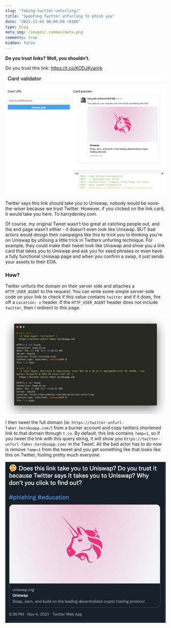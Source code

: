 ```yaml
---
slug: "faking-twitter-unfurling/"
title: "Spoofing Twitter unfurling to phish you"
date: "2021-11-03 00:00:00 +0100"
type: blog
meta_img: /images/.common/meta.png
comments: true
hidden: false
---
```



**Do you trust links? Well, you shouldn’t.**

Do you trust this link: https://t.co/KODJKyanrb

![./images/faking-twitter-unfurling/card-validator.png](./images/faking-twitter-unfurling/card-validator.png)

Twitter says this link should take you to Uniswap, nobody would be none-the-wiser because we trust Twitter. However, if you clicked on the link card, it would take you here. To harrydenley.com.

Of course, my original Tweet wasn’t too great at catching people out, and the end page wasn’t either - it doesn’t even look like Uniswap. BUT bad actors would design their campaigns like this to trick you to thinking you’re on Uniswap by utilising a little trick in Twitters unfurling technique. For example, they could make their tweet look like Uniswap and show you a link card that takes you to Uniswap and ask you for seed phrases or even have a fully functional Uniswap page and when you confirm a swap, it just sends your assets to their EOA.

### How?

Twitter unfurls the domain on their server side and attaches a `HTTP_USER_AGENT` to the request. You can write some simple server-side code on your link to check if this value contains `twitter` and if it does, fire off a `Location: x` header. If the `HTTP_USER_AGENT` header does not include `twitter`, then I redirect to this page.

![./images/faking-twitter-unfurling/headers.png](./images/faking-twitter-unfurling/headers.png)

I then tweet the full domain (ie: `https://twitter-unfurl-faker.herokuapp.com/`) from a burner account and copy twitters shortened link to that domain through `t.co`. By default, this link contains `?amp=1`, so if you tweet the link with this query string, it will show you `https://twitter-unfurl-faker.herokuapp.com/` in the Tweet. All the bad actor has to do now is remove `?amp=1` from the tweet and you get something like that looks like this on Twitter, fooling pretty much everyone.

![./images/faking-twitter-unfurling/tweet.png](./images/faking-twitter-unfurling/tweet.png)